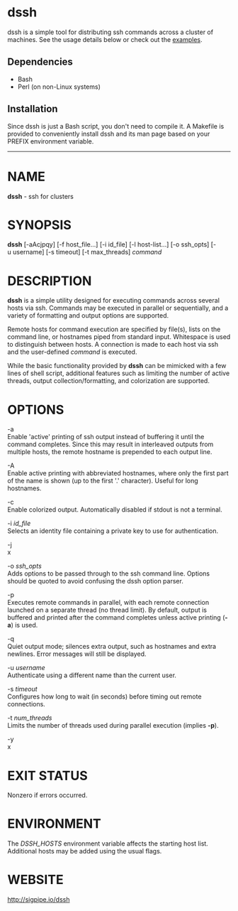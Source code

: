 dssh
====

dssh is a simple tool for distributing ssh commands across a cluster of machines. See the usage details below or check out the [examples](doc/examples.md).

Dependencies
------------
* Bash 
* Perl (on non-Linux systems)

Installation
------------
Since dssh is just a Bash script, you don't need to compile it. A Makefile is provided to conveniently install dssh and its man page based on your PREFIX environment variable.


* * *


NAME
====

**dssh** - ssh for clusters

SYNOPSIS
========

**dssh** \[-aAcjpqy\] \[-f host\_file...\] \[-i id\_file\] \[-l host-list...\] \[-o ssh\_opts\] \[-u username\] \[-s timeout\] \[-t max\_threads\] *command*

DESCRIPTION
===========

**dssh** is a simple utility designed for executing commands across several hosts via ssh. Commands may be executed in parallel or sequentially, and a variety of formatting and output options are supported.

Remote hosts for command execution are specified by file(s), lists on the command line, or hostnames piped from standard input. Whitespace is used to distinguish between hosts. A connection is made to each host via ssh and the user-defined *command* is executed.

While the basic functionality provided by **dssh** can be mimicked with a few lines of shell script, additional features such as limiting the number of active threads, output collection/formatting, and colorization are supported.

OPTIONS
=======

-a  
Enable 'active' printing of ssh output instead of buffering it until the command completes. Since this may result in interleaved outputs from multiple hosts, the remote hostname is prepended to each output line.

-A  
Enable active printing with abbreviated hostnames, where only the first part of the name is shown (up to the first '.' character). Useful for long hostnames.

-c  
Enable colorized output. Automatically disabled if stdout is not a terminal.

-i *id\_file*  
Selects an identity file containing a private key to use for authentication.

-j  
x

-o *ssh\_opts*  
Adds options to be passed through to the ssh command line. Options should be quoted to avoid confusing the dssh option parser.

-p  
Executes remote commands in parallel, with each remote connection launched on a separate thread (no thread limit). By default, output is buffered and printed after the command completes unless active printing (**-a**) is used.

-q  
Quiet output mode; silences extra output, such as hostnames and extra newlines. Error messages will still be displayed.

-u *username*  
Authenticate using a different name than the current user.

-s *timeout*  
Configures how long to wait (in seconds) before timing out remote connections.

-t *num\_threads*  
Limits the number of threads used during parallel execution (implies **-p**).

-y  
x

EXIT STATUS
===========

Nonzero if errors occurred.

ENVIRONMENT
===========

The *DSSH\_HOSTS* environment variable affects the starting host list. Additional hosts may be added using the usual flags.

WEBSITE
=======

http://sigpipe.io/dssh

